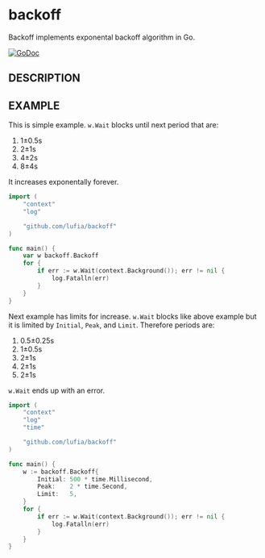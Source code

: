 # backoff

Backoff implements exponental backoff algorithm in Go.

[![GoDoc](https://godoc.org/github.com/lufia/backoff?status.svg)](https://godoc.org/github.com/lufia/backoff)

## DESCRIPTION

## EXAMPLE

This is simple example.
`w.Wait` blocks until next period that are:

1. 1±0.5s
2. 2±1s
3. 4±2s
4. 8±4s

It increases exponentally forever.

```go
import (
	"context"
	"log"

	"github.com/lufia/backoff"
)

func main() {
	var w backoff.Backoff
	for {
		if err := w.Wait(context.Background()); err != nil {
			log.Fatalln(err)
		}
	}
}
```

Next example has limits for increase.
`w.Wait` blocks like above example but it is limited by `Initial`, `Peak`, and `Limit`.
Therefore periods are:

1. 0.5±0.25s
2. 1±0.5s
3. 2±1s
4. 2±1s
5. 2±1s

`w.Wait` ends up with an error.

```go
import (
	"context"
	"log"
	"time"

	"github.com/lufia/backoff"
)

func main() {
	w := backoff.Backoff{
		Initial: 500 * time.Millisecond,
		Peak:    2 * time.Second,
		Limit:   5,
	}
	for {
		if err := w.Wait(context.Background()); err != nil {
			log.Fatalln(err)
		}
	}
}
```
